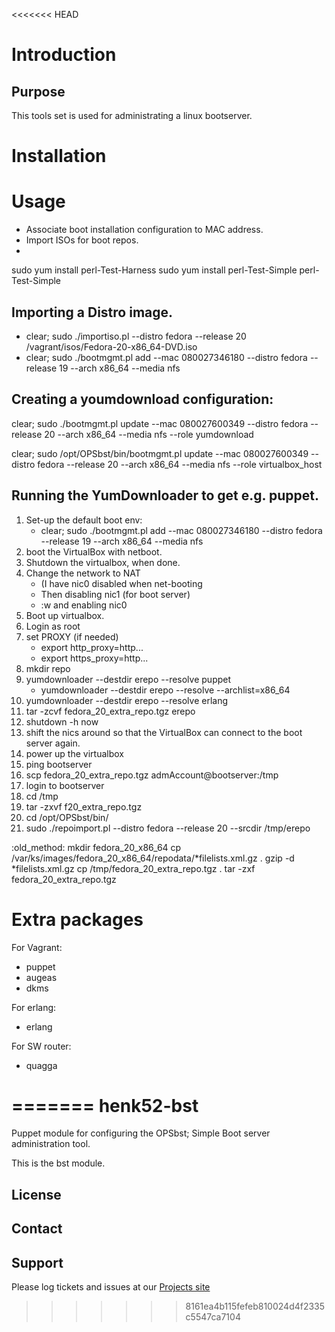 <<<<<<< HEAD
# Introduction

## Purpose
This tools set is used for administrating a linux bootserver.

# Installation

# Usage

* Associate boot installation configuration to MAC address.
* Import ISOs for boot repos.
* 


sudo yum install perl-Test-Harness
sudo yum install perl-Test-Simple
perl-Test-Simple


## Importing a Distro image.
* clear; sudo ./importiso.pl --distro fedora --release 20 /vagrant/isos/Fedora-20-x86_64-DVD.iso
* clear; sudo ./bootmgmt.pl add --mac 080027346180  --distro fedora --release 19 --arch x86_64 --media nfs

## Creating a youmdownload configuration:
clear; sudo ./bootmgmt.pl update --mac 080027600349  --distro fedora --release 20  --arch x86_64  --media nfs --role yumdownload


clear; sudo /opt/OPSbst/bin/bootmgmt.pl update --mac 080027600349  --distro fedora --release 20  --arch x86_64  --media nfs --role virtualbox_host


## Running the YumDownloader to get e.g. puppet.
1. Set-up the default boot env:
    * clear; sudo ./bootmgmt.pl add --mac 080027346180  --distro fedora --release 19 --arch x86_64 --media nfs
2. boot the VirtualBox with netboot.
3. Shutdown the virtualbox, when done.
4. Change the network to NAT
    * (I have nic0 disabled when net-booting
    * Then disabling nic1 (for boot server)
    * :w
and enabling nic0
5. Boot up virtualbox.
6. Login as root
7. set PROXY (if needed)
    * export http_proxy=http...
    * export https_proxy=http...
8. mkdir repo
9. yumdownloader --destdir erepo --resolve puppet
    * yumdownloader --destdir erepo --resolve --archlist=x86_64
10. yumdownloader --destdir erepo --resolve erlang
11. tar -zcvf fedora_20_extra_repo.tgz erepo
12. shutdown -h now
13. shift the nics around so that the VirtualBox can connect to the boot server again.
14. power up the virtualbox
15. ping bootserver
16. scp fedora_20_extra_repo.tgz admAccount@bootserver:/tmp
17. login to bootserver 
18. cd /tmp
19.  tar -zxvf f20_extra_repo.tgz
20.  cd /opt/OPSbst/bin/
21. sudo ./repoimport.pl  --distro fedora --release 20 --srcdir /tmp/erepo
 
:old_method:
mkdir fedora_20_x86_64
cp /var/ks/images/fedora_20_x86_64/repodata/*filelists.xml.gz .
gzip -d *filelists.xml.gz
cp /tmp/fedora_20_extra_repo.tgz .
tar -zxf fedora_20_extra_repo.tgz

# Extra packages

For Vagrant:
* puppet
* augeas
* dkms
 

For erlang:
* erlang

For SW router:
* quagga

=======
henk52-bst
==========

Puppet module for configuring the OPSbst; Simple Boot server administration tool.

This is the bst module.

License
-------


Contact
-------


Support
-------

Please log tickets and issues at our [Projects site](http://projects.example.com)
>>>>>>> 8161ea4b115fefeb810024d4f2335c5547ca7104
